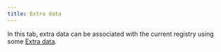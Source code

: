 ```yaml
---
title: Extra data
---
```


In this tab, extra data can be associated with the current registry using some [Extra data](/docs/configurations/utility/extra-data/extradata/new-extradata).